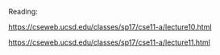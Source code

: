 Reading:

https://cseweb.ucsd.edu/classes/sp17/cse11-a/lecture10.html 

https://cseweb.ucsd.edu/classes/sp17/cse11-a/lecture11.html
